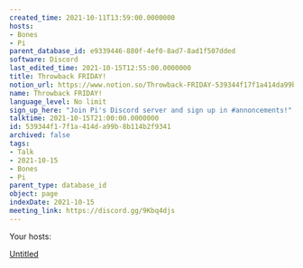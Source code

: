 ```yaml
---
created_time: 2021-10-11T13:59:00.0000000
hosts:
- Bones
- Pi
parent_database_id: e9339446-880f-4ef0-8ad7-8ad1f507dded
software: Discord
last_edited_time: 2021-10-15T12:55:00.0000000
title: Throwback FRIDAY!
notion_url: https://www.notion.so/Throwback-FRIDAY-539344f17f1a414da99b8b114b2f9341
name: Throwback FRIDAY!
language_level: No limit
sign_up_here: "Join Pi's Discord server and sign up in #annoncements!"
talktime: 2021-10-15T21:00:00.0000000
id: 539344f1-7f1a-414d-a99b-8b114b2f9341
archived: false
tags:
- Talk
- 2021-10-15
- Bones
- Pi
parent_type: database_id
object: page
indexDate: 2021-10-15
meeting_link: https://discord.gg/9Kbq4djs
---
```




Your hosts:

[Untitled](https://www.notion.so/482e61b02b9c4456b2b4fe86bb7544c6)   





